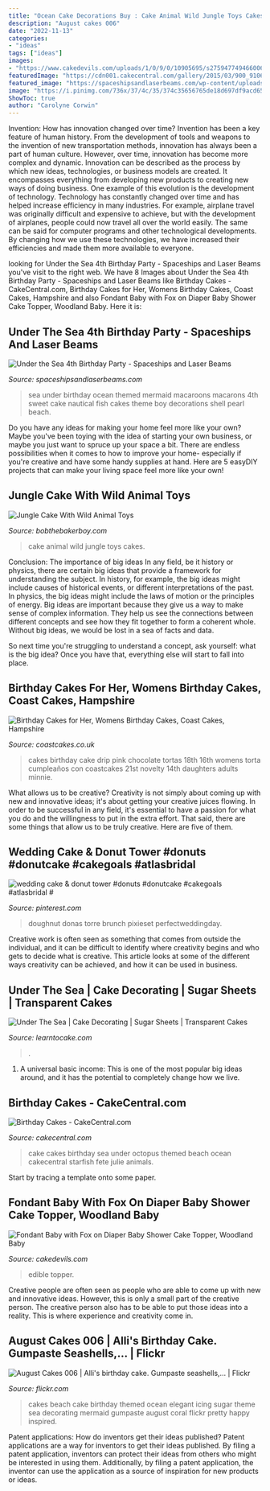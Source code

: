 ```yaml
---
title: "Ocean Cake Decorations Buy : Cake Animal Wild Jungle Toys Cakes"
description: "August cakes 006"
date: "2022-11-13"
categories:
- "ideas"
tags: ["ideas"]
images:
- "https://www.cakedevils.com/uploads/1/0/9/0/10905695/s275947749466006588_p3926_i10_w640.jpeg"
featuredImage: "https://cdn001.cakecentral.com/gallery/2015/03/900_910662JSHi_birthday-cakes.jpg"
featured_image: "https://spaceshipsandlaserbeams.com/wp-content/uploads/2013/02/under-the-sea-birthday-party-food-macaroons-648x975.jpg"
image: "https://i.pinimg.com/736x/37/4c/35/374c35656765de18d697df9acd652106.jpg"
ShowToc: true
author: "Carolyne Corwin"
---
```



Invention: How has innovation changed over time?
Invention has been a key feature of human history. From the development of tools and weapons to the invention of new transportation methods, innovation has always been a part of human culture. However, over time, innovation has become more complex and dynamic. Innovation can be described as the process by which new ideas, technologies, or business models are created. It encompasses everything from developing new products to creating new ways of doing business.
One example of this evolution is the development of technology. Technology has constantly changed over time and has helped increase efficiency in many industries. For example, airplane travel was originally difficult and expensive to achieve, but with the development of airplanes, people could now travel all over the world easily. The same can be said for computer programs and other technological developments. By changing how we use these technologies, we have increased their efficiencies and made them more available to everyone.

	

		
looking for Under the Sea 4th Birthday Party - Spaceships and Laser Beams you've visit to the right web. We have 8 Images about Under the Sea 4th Birthday Party - Spaceships and Laser Beams like Birthday Cakes - CakeCentral.com, Birthday Cakes for Her, Womens Birthday Cakes, Coast Cakes, Hampshire and also Fondant Baby with Fox on Diaper Baby Shower Cake Topper, Woodland Baby. Here it is:
		
    
## Under The Sea 4th Birthday Party - Spaceships And Laser Beams

<img loading=lazy src="https://spaceshipsandlaserbeams.com/wp-content/uploads/2013/02/under-the-sea-birthday-party-food-macaroons-648x975.jpg" onerror="this.onerror=null;this.src='https://tse2.mm.bing.net/th?id=OIP.HoFp-21f0-DqFIXEZm-SNwHaLJ&amp;pid=15.1';" alt="Under the Sea 4th Birthday Party - Spaceships and Laser Beams">

_Source: spaceshipsandlaserbeams.com_

>sea under birthday ocean themed mermaid macaroons macarons 4th sweet cake nautical fish cakes theme boy decorations shell pearl beach. 

	

Do you have any ideas for making your home feel more like your own? Maybe you've been toying with the idea of starting your own business, or maybe you just want to spruce up your space a bit. There are endless possibilities when it comes to how to improve your home- especially if you're creative and have some handy supplies at hand. Here are 5 easyDIY projects that can make your living space feel more like your own!

    
## Jungle Cake With Wild Animal Toys

<img loading=lazy src="https://bobthebakerboy.com/img/cakes/9109_20200830154725-IMG_5646.jpg" onerror="this.onerror=null;this.src='https://tse4.mm.bing.net/th?id=OIP.j5uGP_gVy2YS3ka6CnRBKQHaHa&amp;pid=15.1';" alt="Jungle Cake With Wild Animal Toys">

_Source: bobthebakerboy.com_

>cake animal wild jungle toys cakes. 

	

Conclusion: The importance of big ideas
In any field, be it history or physics, there are certain big ideas that provide a framework for understanding the subject. In history, for example, the big ideas might include causes of historical events, or different interpretations of the past. In physics, the big ideas might include the laws of motion or the principles of energy.
Big ideas are important because they give us a way to make sense of complex information. They help us see the connections between different concepts and see how they fit together to form a coherent whole. Without big ideas, we would be lost in a sea of facts and data.

So next time you're struggling to understand a concept, ask yourself: what is the big idea? Once you have that, everything else will start to fall into place.

    
## Birthday Cakes For Her, Womens Birthday Cakes, Coast Cakes, Hampshire

<img loading=lazy src="http://www.coastcakes.co.uk/wp-content/uploads/2013/11/Picture-36778s.jpg" onerror="this.onerror=null;this.src='https://tse3.mm.bing.net/th?id=OIP.f_ucNGJuIvXXCe8CWtAeqwHaLj&amp;pid=15.1';" alt="Birthday Cakes for Her, Womens Birthday Cakes, Coast Cakes, Hampshire">

_Source: coastcakes.co.uk_

>cakes birthday cake drip pink chocolate tortas 18th 16th womens torta cumpleaños con coastcakes 21st novelty 14th daughters adults minnie. 

	

What allows us to be creative?
Creativity is not simply about coming up with new and innovative ideas; it's about getting your creative juices flowing. In order to be successful in any field, it's essential to have a passion for what you do and the willingness to put in the extra effort. That said, there are some things that allow us to be truly creative. Here are five of them.

    
## Wedding Cake &amp; Donut Tower #donuts #donutcake #cakegoals #atlasbridal #

<img loading=lazy src="https://i.pinimg.com/736x/37/4c/35/374c35656765de18d697df9acd652106.jpg" onerror="this.onerror=null;this.src='https://tse1.mm.bing.net/th?id=OIP.SQ91fYsdF7KzuXU23gHs8QHaLH&amp;pid=15.1';" alt="wedding cake &amp; donut tower #donuts #donutcake #cakegoals #atlasbridal #">

_Source: pinterest.com_

>doughnut donas torre brunch pixieset perfectweddingday. 

	

Creative work is often seen as something that comes from outside the individual, and it can be difficult to identify where creativity begins and who gets to decide what is creative. This article looks at some of the different ways creativity can be achieved, and how it can be used in business.

    
## Under The Sea | Cake Decorating | Sugar Sheets | Transparent Cakes

<img loading=lazy src="https://learntocake.com/wp-content/uploads/2020/07/IMG_0863-e1594239878520.jpg" onerror="this.onerror=null;this.src='https://tse2.mm.bing.net/th?id=OIP.WRTFrgV77iFVXdSI4xU-oQHaJ4&amp;pid=15.1';" alt="Under The Sea | Cake Decorating | Sugar Sheets | Transparent Cakes">

_Source: learntocake.com_

>. 

	

1. A universal basic income: This is one of the most popular big ideas around, and it has the potential to completely change how we live.

    
## Birthday Cakes - CakeCentral.com

<img loading=lazy src="https://cdn001.cakecentral.com/gallery/2015/03/900_910662JSHi_birthday-cakes.jpg" onerror="this.onerror=null;this.src='https://tse3.mm.bing.net/th?id=OIP.oORY1t4Bjd21TAVfvcp3BwHaK7&amp;pid=15.1';" alt="Birthday Cakes - CakeCentral.com">

_Source: cakecentral.com_

>cake cakes birthday sea under octopus themed beach ocean cakecentral starfish fete julie animals. 

	

Start by tracing a template onto some paper.

    
## Fondant Baby With Fox On Diaper Baby Shower Cake Topper, Woodland Baby

<img loading=lazy src="https://www.cakedevils.com/uploads/1/0/9/0/10905695/s275947749466006588_p3926_i10_w640.jpeg" onerror="this.onerror=null;this.src='https://tse1.mm.bing.net/th?id=OIP.nQFMiPYeW9musWUSiLH6owHaG-&amp;pid=15.1';" alt="Fondant Baby with Fox on Diaper Baby Shower Cake Topper, Woodland Baby">

_Source: cakedevils.com_

>edible topper. 

	

Creative people are often seen as people who are able to come up with new and innovative ideas. However, this is only a small part of the creative person. The creative person also has to be able to put those ideas into a reality. This is where experience and creativity come in.

    
## August Cakes 006 | Alli&#039;s Birthday Cake. Gumpaste Seashells,… | Flickr

<img loading=lazy src="https://c1.staticflickr.com/5/4122/4893504205_dd95bc696d_b.jpg" onerror="this.onerror=null;this.src='https://tse4.mm.bing.net/th?id=OIP.O2FtaIxz6bcrirk5UXpiIgHaJ4&amp;pid=15.1';" alt="August Cakes 006 | Alli&#039;s birthday cake. Gumpaste seashells,… | Flickr">

_Source: flickr.com_

>cakes beach cake birthday themed ocean elegant icing sugar theme sea decorating mermaid gumpaste august coral flickr pretty happy inspired. 

	

Patent applications: How do inventors get their ideas published?
Patent applications are a way for inventors to get their ideas published. By filing a patent application, inventors can protect their ideas from others who might be interested in using them. Additionally, by filing a patent application, the inventor can use the application as a source of inspiration for new products or ideas.

